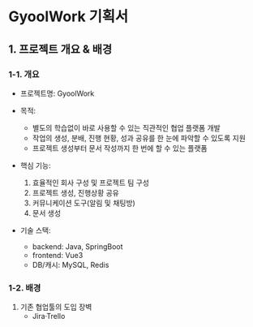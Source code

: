 # GyoolWork 기획서

## 1. 프로젝트 개요 & 배경

### 1-1. 개요

- 프로젝트명: GyoolWork
- 목적:
  - 별도의 학습없이 바로 사용할 수 있는 직관적인 협업 플랫폼 개발
  - 작업의 생성, 분배, 진행 현황, 성과 공유를 한 눈에 파악할 수 있도록 지원
  - 프로젝트 생성부터 문서 작성까지 한 번에 할 수 있는 플랫폼
- 핵심 기능:
  1. 효율적인 회사 구성 및 프로젝트 팀 구성
  2. 프로젝트 생성, 진행상황 공유
  3. 커뮤니케이션 도구(알림 및 채팅방)
  4. 문서 생성

- 기술 스택:
  - backend: Java, SpringBoot
  - frontend: Vue3
  - DB/캐시: MySQL, Redis

### 1-2. 배경

1. 기존 협업툴의 도입 장벽
    - Jira&middot;Trello 

